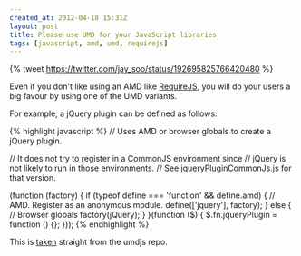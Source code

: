 ```yaml
---
created_at: 2012-04-18 15:31Z
layout: post
title: Please use UMD for your JavaScript libraries
tags: [javascript, amd, umd, requirejs]
---
```


{% tweet https://twitter.com/jay_soo/status/192695825766420480 %}


Even if you don't like using an AMD like [RequireJS](http://requirejs.org/), you will do your users
a big favour by using one of the UMD variants.


For example, a jQuery plugin can be defined as follows:


{% highlight javascript %}
// Uses AMD or browser globals to create a jQuery plugin.

// It does not try to register in a CommonJS environment since
// jQuery is not likely to run in those environments.
// See jqueryPluginCommonJs.js for that version.

(function (factory) {
    if (typeof define === 'function' && define.amd) {
        // AMD. Register as an anonymous module.
        define(['jquery'], factory);
    } else {
        // Browser globals
        factory(jQuery);
    }
}(function ($) {
    $.fn.jqueryPlugin = function () {};
}));
{% endhighlight %}


This is [taken](https://github.com/umdjs/umd/blob/master/jqueryPlugin.js) straight from the umdjs repo.
